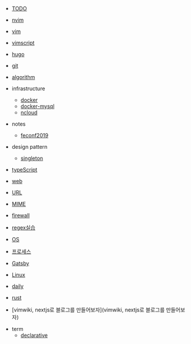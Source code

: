 - [TODO](TODO)

- [nvim](nvim)

- [vim](vim.md)

- [vimscript](vimscript.md)

- [hugo](hugo.md)

- [git](git.md)

- [algorithm](algorithm.md)

* infrastructure
  * [docker](docker)
  * [docker-mysql](docker-mysql)
  * [ncloud](ncloud)

* notes
  * [feconf2019](feconf2019)

* design pattern
  * [singleton](singleton)

- [typeScript](typeScript.md)

- [web](web.md)

- [URL](URL.md)

- [MIME](MIME.md)

- [firewall](firewall)

- [regex실습](regex실습.md)

- [OS](OS.md)

- [프로세스](프로세스.md)

- [Gatsby](Gatsby.md)

- [Linux](Linux.md)

- [daily](daily.md)

- [rust](rust) 

- [vimwiki, nextjs로 블로그를 만들어보자](vimwiki, nextjs로 블로그를 만들어보자)

* term
  * [declarative](declarative)
